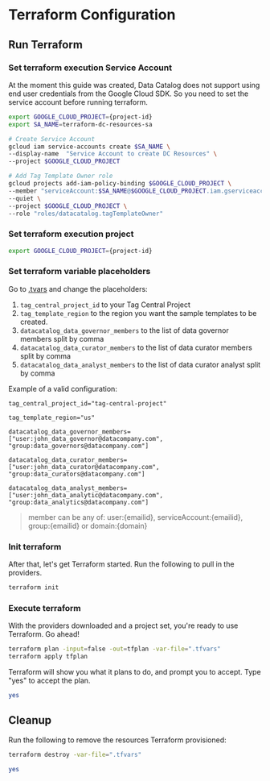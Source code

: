 # Terraform Configuration

## Run Terraform

### Set terraform execution Service Account
At the moment this guide was created, Data Catalog does not
support using end user credentials from the Google Cloud SDK. So you need to set the service account before running terraform.
```bash
export GOOGLE_CLOUD_PROJECT={project-id}
export SA_NAME=terraform-dc-resources-sa

# Create Service Account
gcloud iam service-accounts create $SA_NAME \
--display-name  "Service Account to create DC Resources" \
--project $GOOGLE_CLOUD_PROJECT 

# Add Tag Template Owner role
gcloud projects add-iam-policy-binding $GOOGLE_CLOUD_PROJECT \
--member "serviceAccount:$SA_NAME@$GOOGLE_CLOUD_PROJECT.iam.gserviceaccount.com" \
--quiet \
--project $GOOGLE_CLOUD_PROJECT \
--role "roles/datacatalog.tagTemplateOwner"
```

### Set terraform execution project
```bash
export GOOGLE_CLOUD_PROJECT={project-id}
```

### Set terraform variable placeholders

Go to [.tvars](terraform/.tfvars) and change the placeholders:

1. `tag_central_project_id` to your Tag Central Project
1. `tag_template_region` to the region you want the sample templates to be created.
1. `datacatalog_data_governor_members` to the list of data governor members split by comma
1. `datacatalog_data_curator_members` to the list of data curator members split by comma
1. `datacatalog_data_analyst_members` to the list of data curator analyst split by comma

Example of a valid configuration:
```text
tag_central_project_id="tag-central-project"

tag_template_region="us"

datacatalog_data_governor_members=["user:john_data_governor@datacompany.com", "group:data_governors@datacompany.com"]

datacatalog_data_curator_members=["user:john_data_curator@datacompany.com", "group:data_curators@datacompany.com"]

datacatalog_data_analyst_members=["user:john_data_analytic@datacompany.com", "group:data_analytics@datacompany.com"]
```

> member can be any of: user:{emailid}, serviceAccount:{emailid}, group:{emailid} or domain:{domain}  

### Init terraform
After that, let's get Terraform started. Run the following to pull in the providers.

```bash
terraform init
```

### Execute terraform
With the providers downloaded and a project set, you're ready to use Terraform. Go ahead!

```bash
terraform plan -input=false -out=tfplan -var-file=".tfvars" 
terraform apply tfplan
```

Terraform will show you what it plans to do, and prompt you to accept. Type "yes" to accept the plan.

```bash
yes
```

## Cleanup

Run the following to remove the resources Terraform provisioned:

```bash
terraform destroy -var-file=".tfvars"
```
```bash
yes
```


